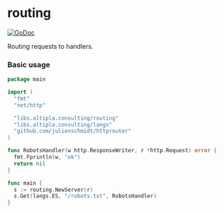 
# routing

[![GoDoc](https://godoc.org/libs.altipla.consulting/routing?status.svg)](https://godoc.org/libs.altipla.consulting/routing)

Routing requests to handlers.


### Basic usage

```go
package main

import (
  "fmt"
  "net/http"

  "libs.altipla.consulting/routing"
  "libs.altipla.consulting/langs"
  "github.com/julienschmidt/httprouter"
)

func RobotsHandler(w http.ResponseWriter, r *http.Request) error {
  fmt.Fprintln(w, "ok")
  return nil
}

func main {
  s := routing.NewServer(r)
  s.Get(langs.ES, "/robots.txt", RobotsHandler)
}
```
